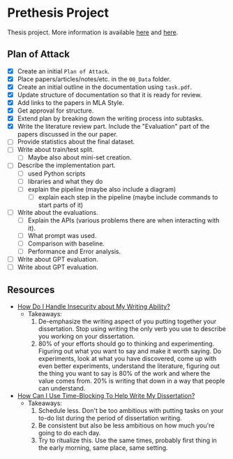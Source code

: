 # Prethesis Project

Thesis project. More information is available [here](https://ci.fmi.uni-sofia.bg/) and [here](https://dse.fmi.uni-sofia.bg/graduation-bg.htm).

## Plan of Attack

- [X] Create an initial `Plan of Attack`.
- [X] Place papers/articles/notes/etc. in the `00_Data` folder.
- [X] Create an initial outline in the documentation using `task.pdf`.
- [X] Update structure of documentation so that it is ready for review.
- [X] Add links to the papers in MLA Style.
- [X] Get approval for structure.
- [X] Extend plan by breaking down the writing process into subtasks.
- [X] Write the literature review part. Include the "Evaluation" part of the papers discussed in the our paper.
- [ ] Provide statistics about the final dataset.
- [ ] Write about train/test split.
  - [ ] Maybe also about mini-set creation.
- [ ] Describe the implementation part.
  - [ ] used Python scripts
  - [ ] libraries and what they do
  - [ ] explain the pipeline (maybe also include a diagram)
    - [ ] explain each step in the pipeline (maybe include commands to start parts of it)
- [ ] Write about the evaluations.
  - [ ] Explain the APIs (various problems there are when interacting with it).
  - [ ] What prompt was used.
  - [ ] Comparison with baseline.
  - [ ] Performance and Error analysis.
- [ ] Write about GPT evaluation.
- [ ] Write about GPT evaluation.

## Resources

- [How Do I Handle Insecurity about My Writing Ability?](https://www.youtube.com/watch?v=6L0WP3Kjn7o)
  - Takeaways:
    1. De-emphasize the writing aspect of you putting together your dissertation. Stop using writing the only verb you use to describe you working on your dissertation.
    2. 80% of your efforts should go to thinking and experimenting. Figuring out what you want to say and make it worth saying. Do experiments, look at what you have discovered, come up with even better experiments, understand the literature, figuring out the thing you want to say is 80% of the work and where the value comes from. 20% is writing that down in a way that people can understand.
- [How Can I Use Time-Blocking To Help Write My Dissertation?](https://www.youtube.com/watch?v=8XFC034DvKk)
  - Takeaways:
    1. Schedule less. Don't be too ambitious with putting tasks on your to-do list during the period of dissertation writing.
    2. Be consistent but also be less ambitious on how much you're going to do each day.
    3. Try to ritualize this. Use the same times, probably first thing in the early morning, same place, same setting.
